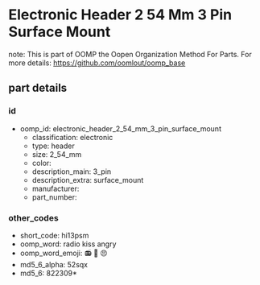 # Electronic Header 2 54 Mm 3 Pin Surface Mount  

note: This is part of OOMP the Oopen Organization Method For Parts. For more details: https://github.com/oomlout/oomp_base

##  part details





### id
* oomp_id: electronic_header_2_54_mm_3_pin_surface_mount
  * classification: electronic
  * type: header
  * size: 2_54_mm
  * color: 
  * description_main: 3_pin
  * description_extra: surface_mount
  * manufacturer: 
  * part_number: 

### other_codes
* short_code: hi13psm
* oomp_word: radio kiss angry
* oomp_word_emoji: :radio: :kiss: :angry:
* md5_6_alpha: 52sqx
* md5_6: 822309* 